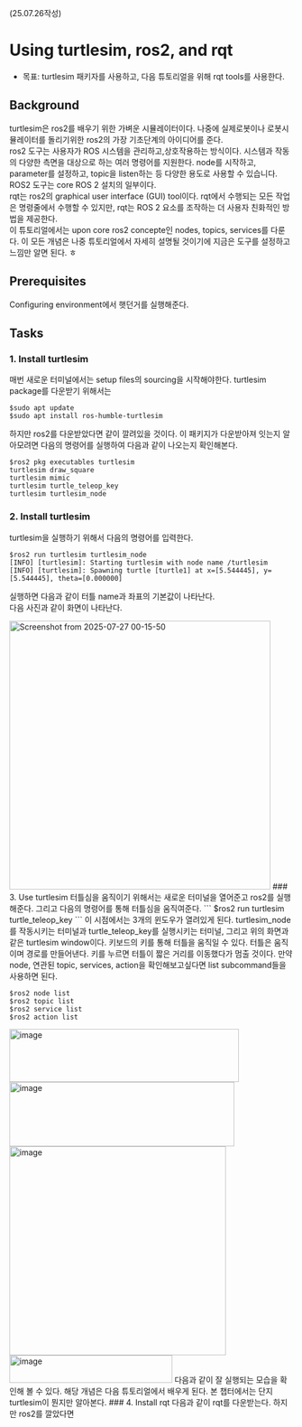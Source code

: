 (25.07.26작성)
# Using turtlesim, ros2, and rqt
* 목표: turtlesim 패키자를 사용하고, 다음 튜토리얼을 위해 rqt tools를 사용한다.

## Background
turtlesim은 ros2를 배우기 위한 가벼운 시뮬레이터이다. 나중에 실제로봇이나 로봇시뮬레이터를 돌리기위한 ros2의 가장 기초단계의 아이디어를 준다.   
ros2 도구는 사용자가 ROS 시스템을 관리하고,상호작용하는 방식이다. 시스템과 작동의 다양한 측면을 대상으로 하는 여러 명령어를 지원한다. node를 시작하고, parameter를 설정하고, topic을 listen하는 등 다양한 용도로 사용할 수 있습니다. ROS2 도구는 core ROS 2 설치의 일부이다.    
rqt는 ros2의 graphical user interface (GUI) tool이다. rqt에서 수행되는 모든 작업은 명령줄에서 수행할 수 있지만, rqt는 ROS 2 요소를 조작하는 더 사용자 친화적인 방법을 제공한다.     
이 튜토리얼에서는 upon core ros2 concepte인 nodes, topics, services를 다룬다. 이 모든 개념은 나중 튜토리얼에서 자세히 설명될 것이기에 지금은 도구를 설정하고 느낌만 알면 된다. ㅎ     
## Prerequisites
Configuring environment에서 햇던거를 실행해준다. 
## Tasks
### 1. Install turtlesim
매번 새로운 터미널에서는 setup files의 sourcing을 시작해야한다. turtlesim package를 다운받기 위해서는   
```
$sudo apt update
$sudo apt install ros-humble-turtlesim
```
하지만 ros2를 다운받았다면 같이 깔려있을 것이다. 이 패키지가 다운받아져 잇는지 알아모려면 다음의 명령어를 실행하여 다음과 같이 나오는지 확인해본다. 
```
$ros2 pkg executables turtlesim
turtlesim draw_square
turtlesim mimic
turtlesim turtle_teleop_key
turtlesim turtlesim_node
```
### 2. Install turtlesim
turtlesim을 실행하기 위해서 다음의 명령어를 입력한다.    
```
$ros2 run turtlesim turtlesim_node
[INFO] [turtlesim]: Starting turtlesim with node name /turtlesim
[INFO] [turtlesim]: Spawning turtle [turtle1] at x=[5.544445], y=[5.544445], theta=[0.000000]
```
실행하면 다음과 같이 터틀 name과 좌표의 기본값이 나타난다.     
다음 사진과 같이 화면이 나타난다.    

<img width="463" height="476" alt="Screenshot from 2025-07-27 00-15-50" src="https://github.com/user-attachments/assets/d439b515-bbcd-41d1-a399-0d8844080352" />    
### 3. Use turtlesim
터틀심을 움직이기 위해서는 새로운 터미널을 열어준고 ros2를 실행해준다. 그리고 다음의 명령어를 통해 터틀심을 움직여준다.      
```
$ros2 run turtlesim turtle_teleop_key
```
이 시점에서는 3개의 윈도우가 열려있게 된다. turtlesim_node를 작동시키는 터미널과 turtle_teleop_key를 실행시키는 터미널, 그리고 위의 화면과 같은  turtlesim window이다.      
키보드의 키를 통해 터틀을 움직일 수 있다. 터틀은 움직이며 경로를 만들어낸다. 키를 누르면 터틀이 짧은 거리를 이동했다가 멈출 것이다.      
만약 node, 연관된 topic, services, action을 확인해보고싶다면 list subcommand들을 사용하면 된다.     

```
$ros2 node list
$ros2 topic list
$ros2 service list
$ros2 action list
```

<img width="407" height="94" alt="image" src="https://github.com/user-attachments/assets/bf6b4a3d-45e2-4478-9664-b7a606aced00" />       
<img width="399" height="114" alt="image" src="https://github.com/user-attachments/assets/9e4659e0-d5a7-41c7-a915-95f3c870647c" />      
<img width="384" height="370" alt="image" src="https://github.com/user-attachments/assets/35d469e4-aba5-4c7b-aca1-e3594625a078" />      
<img width="289" height="49" alt="image" src="https://github.com/user-attachments/assets/2794407e-8ec6-48f7-84ec-3d3a42aff31b" />      
다음과 같이 잘 실행되는 모습을 확인해 볼 수 있다. 해당 개념은 다음 튜토리얼에서 배우게 된다. 본 챕터에서는 단지 turtlesim이 뭔지만 알아본다.      
### 4. Install rqt
다음과 같이 rqt를 다운받는다. 하지만 ros2를 깔았다면 
